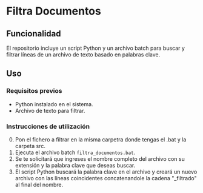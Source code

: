 # Filtra Documentos

## Funcionalidad

El repositorio incluye un script Python y un archivo batch para buscar y filtrar líneas de un archivo de texto basado en palabras clave.

## Uso

### Requisitos previos

- Python instalado en el sistema.
- Archivo de texto para filtrar.

### Instrucciones de utilización

0. Pon el fichero a filtrar en la misma carpetra donde tengas el .bat y la carpeta src.
1. Ejecuta el archivo batch `filtra_documentos.bat`.
2. Se te solicitará que ingreses el nombre completo del archivo con su extensión y la palabra clave que deseas buscar.
3. El script Python buscará la palabra clave en el archivo y creará un nuevo archivo con las líneas coincidentes concatenandole la cadena "_filtrado" al final del nombre.
